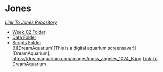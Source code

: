 # Jones 
[_Link To Jones Repository_](https://github.com/Biol551-CSUN/Jones)  
* [Week_02 Folder](https://github.com/Biol551-CSUN/Jones/tree/main/Week_02)
 * [Data Folder](https://github.com/Biol551-CSUN/Jones/tree/main/Week_02/Data)
 * [Scripts Folder](https://github.com/Biol551-CSUN/Jones/tree/main/Week_02/Scripts)  
[!][DreamAquarium][This is a digital aquarium screensaver!]
[DreamAquarium]: https://dreamaquarium.com/images/moss_angeles_1024_B.jpg
[Link To DreamAquarium](https://dreamaquarium.com/)
